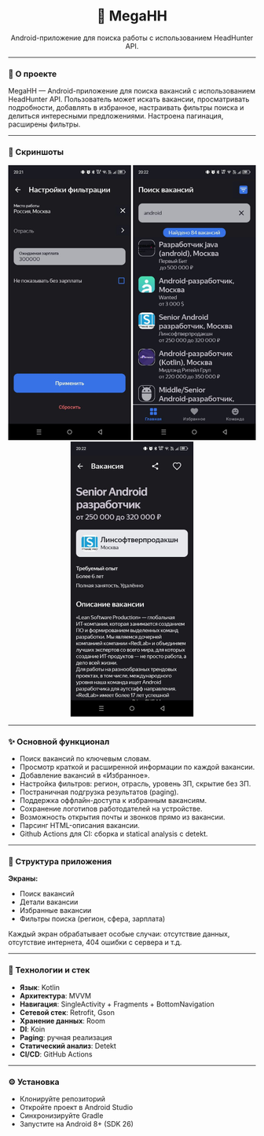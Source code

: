<h1 align="center">📱 MegaHH</h1>
<p align="center">
Android-приложение для поиска работы с использованием HeadHunter API.
</p>

---

### 🧠 О проекте

MegaHH — Android-приложение для поиска вакансий с использованием HeadHunter API. Пользователь может искать вакансии, просматривать подробности, добавлять в избранное, настраивать фильтры поиска и делиться интересными предложениями. Настроена пагинация, расширены фильтры.

---

### 📸 Скриншоты

<p align="center">
  <img src="screenshots/screen1.jpg" width="250"/>
  <img src="screenshots/screen2.jpg" width="250"/>
  <img src="screenshots/screen3.jpg" width="250"/>
</p>

---

### ✨ Основной функционал

- Поиск вакансий по ключевым словам.
- Просмотр краткой и расширенной информации по каждой вакансии.
- Добавление вакансий в «Избранное».
- Настройка фильтров: регион, отрасль, уровень ЗП, скрытие без ЗП.
- Постраничная подгрузка результатов (paging).
- Поддержка оффлайн-доступа к избранным вакансиям.
- Сохранение логотипов работодателей на устройстве.
- Возможность открытия почты и звонков прямо из вакансии.
- Парсинг HTML-описания вакансии.
- Github Actions для CI: сборка и statical analysis с detekt.
  
---

### 🧭 Структура приложения

**Экраны:**
- Поиск вакансий
- Детали вакансии
- Избранные вакансии
- Фильтры поиска (регион, сфера, зарплата)

Каждый экран обрабатывает особые случаи: отсутствие данных, отсутствие интернета, 404 ошибки с сервера и т.д.

---

### 🧱 Технологии и стек

- **Язык**: Kotlin  
- **Архитектура**: MVVM  
- **Навигация**: SingleActivity + Fragments + BottomNavigation  
- **Сетевой стек**: Retrofit, Gson  
- **Хранение данных**: Room  
- **DI**: Koin  
- **Paging**: ручная реализация  
- **Статический анализ**: Detekt  
- **CI/CD**: GitHub Actions

---

### ⚙️ Установка

- Клонируйте репозиторий
- Откройте проект в Android Studio
- Синхронизируйте Gradle
- Запустите на Android 8+ (SDK 26)
